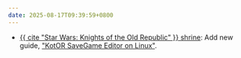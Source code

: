 ```yaml
---
date: 2025-08-17T09:39:59+0800
---
```


* [{{ cite "Star Wars: Knights of the Old Republic" }} shrine](/shrines/starwarskotor/): Add new guide, ["KotOR SaveGame Editor on Linux"](/shrines/starwarskotor/guides/kotor-savegame-editor-linux/).

